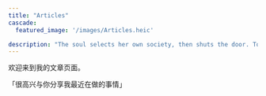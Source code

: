```yaml
---
title: "Articles"
cascade:
  featured_image: '/images/Articles.heic'

description: "The soul selects her own society, then shuts the door. To her divine majority, present no more."
---
```

欢迎来到我的文章页面。

「很高兴与你分享我最近在做的事情」
